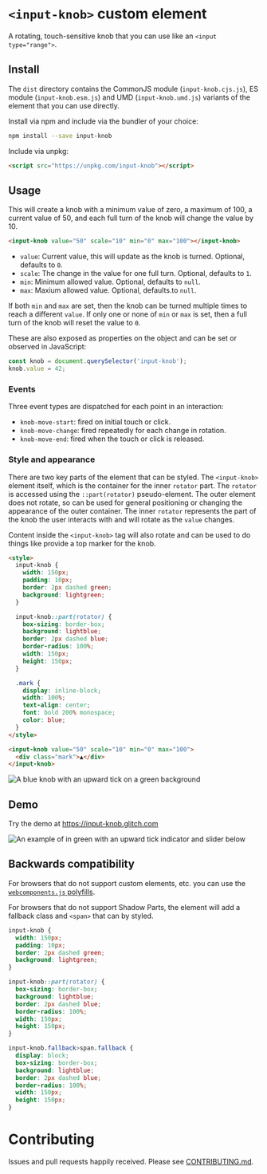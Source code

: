# `<input-knob>` custom element

A rotating, touch-sensitive knob that you can use like an
`<input type="range">`.

## Install

The `dist` directory contains the CommonJS module (`input-knob.cjs.js`), ES
module (`input-knob.esm.js`) and UMD (`input-knob.umd.js`) variants of the
element that you can use directly.

Install via npm and include via the bundler of your choice:

```sh
npm install --save input-knob
```

Include via unpkg:

```html
<script src="https://unpkg.com/input-knob"></script>
```

## Usage

This will create a knob with a minimum value of zero, a maximum of 100, a
current value of 50, and each full turn of the knob will change the value by 10.

```html
<input-knob value="50" scale="10" min="0" max="100"></input-knob>
```

- `value`: Current value, this will update as the knob is turned. Optional,
  defaults to `0`.
- `scale`: The change in the value for one full turn. Optional, defaults to `1`.
- `min`: Minimum allowed value. Optional, defaults to `null`.
- `max`: Maxium allowed value. Optional, defaults.to `null`.

If both `min` and `max` are set, then the knob can be turned multiple times to
reach a different `value`. If only one or none of `min` or `max` is set, then a
full turn of the knob will reset the value to `0`.

These are also exposed as properties on the object and can be set or observed in
JavaScript:

```javascript
const knob = document.querySelector('input-knob');
knob.value = 42;
```

### Events

Three event types are dispatched for each point in an interaction:

- `knob-move-start`: fired on initial touch or click.
- `knob-move-change`: fired repeatedly for each change in rotation.
- `knob-move-end`: fired when the touch or click is released.

### Style and appearance

There are two key parts of the element that can be styled. The `<input-knob>`
element itself, which is the container for the inner `rotator` part. The
`rotator` is accessed using the `::part(rotator)` pseudo-element. The outer
element does not rotate, so can be used for general positioning or changing the
appearance of the outer container. The inner `rotator` represents the part of
the knob the user interacts with and will rotate as the `value` changes.

Content inside the `<input-knob>` tag will also rotate and can be used to do
things like provide a top marker for the knob.

```html
<style>
  input-knob {
    width: 150px;
    padding: 10px;
    border: 2px dashed green;
    background: lightgreen;
  }

  input-knob::part(rotator) {
    box-sizing: border-box;
    background: lightblue;
    border: 2px dashed blue;
    border-radius: 100%;
    width: 150px;
    height: 150px;
  }

  .mark {
    display: inline-block;
    width: 100%;
    text-align: center;
    font: bold 200% monospace;
    color: blue;
  }
</style>

<input-knob value="50" scale="10" min="0" max="100">
  <div class="mark">▲</div>
</input-knob>
```

![A blue knob with an upward tick on a green background](https://cdn.glitch.com/c3562722-7678-47b4-a7c3-5c26e9bc59ef%2Fstyled-knob.png?v=1566478423169)

## Demo

Try the demo at https://input-knob.glitch.com

![An example of <input-knob> in green with an upward tick indicator and slider below](https://cdn.glitch.com/c3562722-7678-47b4-a7c3-5c26e9bc59ef%2Fintpu-knob-example.png?v=1566478428792)

## Backwards compatibility

For browsers that do not support custom elements, etc. you can use the [`webcomponents.js` polyfills](https://github.com/webcomponents/polyfills/tree/master/packages/webcomponentsjs).

For browsers that do not support Shadow Parts, the element will add a fallback class and `<span>` that can by styled.

```css
input-knob {
  width: 150px;
  padding: 10px;
  border: 2px dashed green;
  background: lightgreen;
}

input-knob::part(rotator) {
  box-sizing: border-box;
  background: lightblue;
  border: 2px dashed blue;
  border-radius: 100%;
  width: 150px;
  height: 150px;
}

input-knob.fallback>span.fallback {
  display: block;
  box-sizing: border-box;
  background: lightblue;
  border: 2px dashed blue;
  border-radius: 100%;
  width: 150px;
  height: 150px;
}
```

# Contributing

Issues and pull requests happily received. Please see
[CONTRIBUTING.md](CONTRIBUTING.md).
